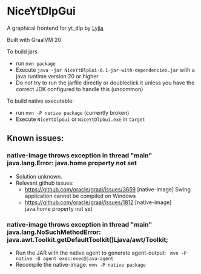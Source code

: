 # NiceYtDlpGui

A graphical frontend for yt_dlp by [Lyjia](http://www.lyjia.us)

Built with GraalVM 20

To build jars
 * run `mvn package`
 * Execute `java -jar NiceYtDlpGui-0.1-jar-with-dependencies.jar` with a java runtime version 20 or higher
 * Do not try to run the jarfile directly or doubleclick it unless you have the correct JDK configured to handle this (uncommon)

To build native executable:
 * run `mvn -P native package` (currently broken)
 * Execute `NiceYtDlpGui` or `NiceYtDlpGui.exe` in `target`

## Known issues:



### native-image throws exception in thread "main" java.lang.Error: java.home property not set

* Solution unknown.
* Relevant github issues:
  * https://github.com/oracle/graal/issues/3659 [native-image] Swing application cannot be compiled on Windows
  * https://github.com/oracle/graal/issues/1812 [native-image] java.home property not set


### native-image throws exception in thread "main" java.lang.NoSuchMethodError: java.awt.Toolkit.getDefaultToolkit()Ljava/awt/Toolkit;

* Run the JAR with the native agent to generate agent-output: ` mvn -P native -D agent exec:exec@java-agent`
* Recompile the native-image: `mvn -P native package`